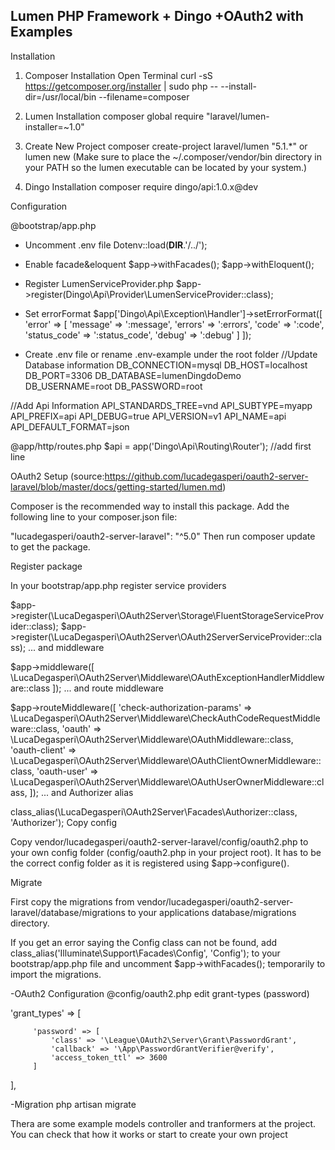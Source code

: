 ## Lumen PHP Framework + Dingo +OAuth2 with Examples

Installation

1. Composer Installation
Open Terminal
curl -sS https://getcomposer.org/installer | sudo php -- --install-dir=/usr/local/bin --filename=composer

2. Lumen Installation
composer global require "laravel/lumen-installer=~1.0"

3. Create New Project
composer create-project laravel/lumen <projectname> "5.1.*"
or
lumen new <projectname> 
(Make sure to place the ~/.composer/vendor/bin directory in your PATH so the lumen executable can be located by your system.)
	
4. Dingo Installation
composer require dingo/api:1.0.x@dev


Configuration

@bootstrap/app.php
- Uncomment .env file
Dotenv::load(__DIR__.'/../');

- Enable facade&eloquent
$app->withFacades();
$app->withEloquent();

- Register LumenServiceProvider.php
$app->register(Dingo\Api\Provider\LumenServiceProvider::class);


- Set errorFormat
$app['Dingo\Api\Exception\Handler']->setErrorFormat([
    'error' => [
        'message' => ':message',
        'errors' => ':errors',
        'code' => ':code',
        'status_code' => ':status_code',
        'debug' => ':debug'
    ]
]);

- Create .env file or rename .env-example under the root folder
//Update Database information
DB_CONNECTION=mysql
DB_HOST=localhost
DB_PORT=3306
DB_DATABASE=lumenDingdoDemo
DB_USERNAME=root
DB_PASSWORD=root


//Add Api Information
API_STANDARDS_TREE=vnd
API_SUBTYPE=myapp
API_PREFIX=api
API_DEBUG=true
API_VERSION=v1
API_NAME=api
API_DEFAULT_FORMAT=json

@app/http/routes.php
$api = app('Dingo\Api\Routing\Router'); //add first line


OAuth2 Setup (source:https://github.com/lucadegasperi/oauth2-server-laravel/blob/master/docs/getting-started/lumen.md)

Composer is the recommended way to install this package. Add the following line to your composer.json file:

"lucadegasperi/oauth2-server-laravel": "^5.0"
Then run composer update to get the package.

Register package

In your bootstrap/app.php register service providers

$app->register(\LucaDegasperi\OAuth2Server\Storage\FluentStorageServiceProvider::class);
$app->register(\LucaDegasperi\OAuth2Server\OAuth2ServerServiceProvider::class);
... and middleware

$app->middleware([
    \LucaDegasperi\OAuth2Server\Middleware\OAuthExceptionHandlerMiddleware::class
]);
... and route middleware

$app->routeMiddleware([
    'check-authorization-params' => \LucaDegasperi\OAuth2Server\Middleware\CheckAuthCodeRequestMiddleware::class,
    'oauth' => \LucaDegasperi\OAuth2Server\Middleware\OAuthMiddleware::class,
    'oauth-client' => \LucaDegasperi\OAuth2Server\Middleware\OAuthClientOwnerMiddleware::class,
    'oauth-user' => \LucaDegasperi\OAuth2Server\Middleware\OAuthUserOwnerMiddleware::class,
]);
... and Authorizer alias

class_alias(\LucaDegasperi\OAuth2Server\Facades\Authorizer::class, 'Authorizer');
Copy config

Copy vendor/lucadegasperi/oauth2-server-laravel/config/oauth2.php to your own config folder (config/oauth2.php in your project root). It has to be the correct config folder as it is registered using $app->configure().

Migrate

First copy the migrations from vendor/lucadegasperi/oauth2-server-laravel/database/migrations to your applications database/migrations directory.


If you get an error saying the Config class can not be found, add class_alias('Illuminate\Support\Facades\Config', 'Config'); to your bootstrap/app.php file and uncomment $app->withFacades(); temporarily to import the migrations.

-OAuth2 Configuration
 @config/oauth2.php edit grant-types (password)
 
 'grant_types' => [

         'password' => [
             'class' => '\League\OAuth2\Server\Grant\PasswordGrant',
             'callback' => '\App\PasswordGrantVerifier@verify',
             'access_token_ttl' => 3600
         ]
 ],
 

-Migration
php artisan migrate

Thera are some example models controller and tranformers at the project. You can check that how it works or start to create your own project



 


